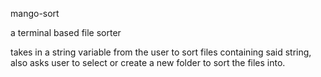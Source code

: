mango-sort

a terminal based file sorter

takes in a string variable from the user to sort files containing said string, also asks user to select or create a new folder to sort the files into. 